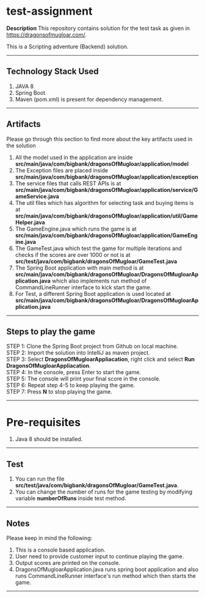 # test-assignment
**Description**
This repository contains solution for the test task as given in https://dragonsofmugloar.com/.  

This is a Scripting adventure (Backend) solution. 

---

## Technology Stack Used
1. JAVA 8
2. Spring Boot
4. Maven (pom.xml) is present for dependency management.

---

## Artifacts
Please go through this section to find more about the key artifacts used in the solution

1. All the model used in the application are inside **src/main/java/com/bigbank/dragonsOfMugloar/application/model**
2. The Exception files are placed inside **src/main/java/com/bigbank/dragonsOfMugloar/application/exception**  
3. The service files that calls REST APIs is at **src/main/java/com/bigbank/dragonsOfMugloar/application/service/GameService.java**  
4. The util files which has algorithm for selecting task and buying items is at **src/main/java/com/bigbank/dragonsOfMugloar/application/util/GameHelper.java**  
5. The GameEngine.java which runs the game is at **src/main/java/com/bigbank/dragonsOfMugloar/application/GameEngine.java**  
5. The GameTest.java which test the game for multiple iterations and checks if the scores are over 1000 or not is at **src/test/java/com/bigbank/dragonsOfMugloar/GameTest.java**  
6. The Spring Boot application with main method is at **src/main/java/com/bigbank/dragonsOfMugloar/DragonsOfMugloarApplication.java** which also implements run method of CommandLineRunner interface to kick start the game.  
7. For Test, a different Spring Boot application is used located at **src/main/java/com/bigbank/dragonsOfMugloar/DragonsOfMugloarApplication.java**  

---

## Steps to play the game
STEP 1: Clone the Spring Boot project from Github on local machine.  
STEP 2: Import the solution into IntelliJ as maven project.  
STEP 3: Select **DragonsOfMugloarAppliacation**, right click and select **Run DragonsOfMugloarAppliacation**.  
STEP 4: In the console, press Enter to start the game.  
STEP 5: The console will print your final score in the console.  
STEP 6: Repeat step 4-5 to keep playing the game.  
STEP 7: Press **N** to stop playing the game.  



---

# Pre-requisites
1. Java 8 should be installed.

---

## Test
1. You can run the file **src/test/java/com/bigbank/dragonsOfMugloar/GameTest.java**.  
2. You can change the number of runs for the game testing by modifying variable **numberOfRuns** inside test method.  

---

## Notes
Please keep in mind the following:

1. This is a console based application.  
2. User need to provide customer input to continue playing the game.  
3. Output scores are printed on the console.  
4. DragonsOfMugloarApplication.java runs spring boot application and also runs CommandLineRunner interface's run method which then starts the game.  

---